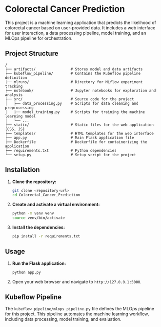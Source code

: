 # Colorectal Cancer Prediction

This project is a machine learning application that predicts the likelihood of colorectal cancer based on user-provided data. It includes a web interface for user interaction, a data processing pipeline, model training, and an MLOps pipeline for orchestration.

## Project Structure

```
/
├── artifacts/                # Stores model and data artifacts
├── kubeflow_pipeline/        # Contains the Kubeflow pipeline definition
├── mlruns/                   # Directory for MLflow experiment tracking
├── notebook/                 # Jupyter notebooks for exploration and analysis
├── src/                      # Source code for the project
│   ├── data_processing.py    # Scripts for data cleaning and preprocessing
│   ├── model_training.py     # Scripts for training the machine learning model
│   └── ...
├── static/                   # Static files for the web application (CSS, JS)
├── templates/                # HTML templates for the web interface
├── app.py                    # Main Flask application file
├── Dockerfile                # Dockerfile for containerizing the application
├── requirements.txt          # Python dependencies
└── setup.py                  # Setup script for the project
```

## Installation

1.  **Clone the repository:**
    ```bash
    git clone <repository-url>
    cd Colorectal_Cancer_Prediction
    ```

2.  **Create and activate a virtual environment:**
    ```bash
    python -m venv venv
    source venv/bin/activate
    ```

3.  **Install the dependencies:**
    ```bash
    pip install -r requirements.txt
    ```

## Usage

1.  **Run the Flask application:**
    ```bash
    python app.py
    ```

2.  Open your web browser and navigate to `http://127.0.0.1:5000`.

## Kubeflow Pipeline

The `kubeflow_pipeline/mlops_pipeline.py` file defines the MLOps pipeline for this project. This pipeline automates the machine learning workflow, including data processing, model training, and evaluation.
